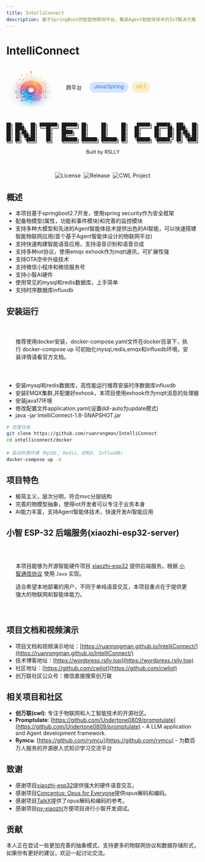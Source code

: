 ```yaml
---
title: IntelliConnect
description: 基于SpringBoot的智能物联网平台，集成Agent智能体技术的IoT解决方案
---
```


# IntelliConnect

<div class="project-header">
  <div class="project-logo">
    <img src="./images/logo.png" alt="IntelliConnect Logo">
  </div>
  <div class="project-badges">
    <span class="badge platform">跨平台</span>
    <span class="badge language">Java/Spring</span>
    <span class="badge status">v0.1</span>
  </div>
</div>

<div class="ascii-art">
<pre>
██╗ ███╗   ██╗ ████████╗ ███████╗ ██╗      ██╗      ██╗    ██████╗  ██████╗  ███╗   ██╗ ███╗   ██╗ ███████╗  ██████╗ ████████╗
██║ ████╗  ██║ ╚══██╔══╝ ██╔════╝ ██║      ██║      ██║   ██╔════╝ ██╔═══██╗ ████╗  ██║ ████╗  ██║ ██╔════╝ ██╔════╝ ╚══██╔══╝
██║ ██╔██╗ ██║    ██║    █████╗   ██║      ██║      ██║   ██║      ██║   ██║ ██╔██╗ ██║ ██╔██╗ ██║ █████╗   ██║         ██║   
██║ ██║╚██╗██║    ██║    ██╔══╝   ██║      ██║      ██║   ██║      ██║   ██║ ██║╚██╗██║ ██║╚██╗██║ ██╔══╝   ██║         ██║   
██║ ██║ ╚████║    ██║    ███████╗ ███████╗ ███████╗ ██║   ╚██████╗ ╚██████╔╝ ██║ ╚████║ ██║ ╚████║ ███████╗ ╚██████╗    ██║   
╚═╝ ╚═╝  ╚═══╝    ╚═╝    ╚══════╝ ╚══════╝ ╚══════╝ ╚═╝    ╚═════╝  ╚═════╝  ╚═╝  ╚═══╝ ╚═╝  ╚═══╝ ╚══════╝  ╚═════╝    ╚═╝   
</pre>
<p class="ascii-caption">Built by RSLLY</p>
</div>

<div class="project-badges-center">
  <img src="https://img.shields.io/badge/license-apache2.0-yellow?style=flat-square" alt="License" />
  <img src="https://img.shields.io/badge/release-v0.1-blue?style=flat-square" alt="Release" />
  <img src="https://img.shields.io/badge/cwl-project1.8-green?style=flat-square" alt="CWL Project" />
</div>

## 概述

* 本项目基于springboot2.7开发，使用spring security作为安全框架
* 配备物模型(属性，功能和事件模块)和完善的监控模块
* 支持多种大模型和先进的Agent智能体技术提供出色的AI智能，可以快速搭建智能物联网应用(首个基于Agent智能体设计的物联网平台)
* 支持快速构建智能语音应用，支持语音识别和语音合成
* 支持多种iot协议，使用emqx exhook作为mqtt通讯，可扩展性强
* 支持OTA空中升级技术
* 支持微信小程序和微信服务号
* 支持小智AI硬件
* 使用常见的mysql和redis数据库，上手简单
* 支持时序数据库influxdb

## 安装运行

<div class="notice">
  <p>推荐使用docker安装，docker-compose.yaml文件在docker目录下，执行 docker-compose up 可初始化mysql,redis,emqx和influxdb环境，安装详情请看官方文档。</p>
</div>

* 安装mysql和redis数据库，高性能运行推荐安装时序数据库influxdb
* 安装EMQX集群,并配置好exhook，本项目使用exhook作为mqtt消息的处理器
* 安装java17环境
* 修改配置文件application.yaml(设置ddl-auto为update模式)
* java -jar IntelliConnect-1.8-SNAPSHOT.jar

```bash
# 克隆仓库
git clone https://github.com/ruanrongman/IntelliConnect
cd intelliconnect/docker

# 启动所需环境（MySQL, Redis, EMQX, InfluxDB）
docker-compose up -d
```

## 项目特色

* 极简主义，层次分明，符合mvc分层结构
* 完善的物模型抽象，使得iot开发者可以专注于业务本身
* AI能力丰富，支持Agent智能体技术，快速开发AI智能应用

## 小智 ESP-32 后端服务(xiaozhi-esp32-server)

<div class="esp32-section">
  <p>本项目能够为开源智能硬件项目 <a href="https://github.com/78/xiaozhi-esp32" target="_blank">xiaozhi-esp32</a> 提供后端服务。根据 <a href="https://ccnphfhqs21z.feishu.cn/wiki/M0XiwldO9iJwHikpXD5cEx71nKh" target="_blank">小智通信协议</a> 使用 <code>Java</code> 实现。</p>
  <p>适合希望本地部署的用户，不同于单纯语音交互，本项目重点在于提供更强大的物联网和智能体能力。</p>
</div>

## 项目文档和视频演示

* 项目文档和视频演示地址：[https://ruanrongman.github.io/IntelliConnect/](https://ruanrongman.github.io/IntelliConnect/)
* 技术博客地址：[https://wordpress.rslly.top](https://wordpress.rslly.top)
* 社区地址：[https://github.com/cwliot](https://github.com/cwliot)
* 创万联社区公众号：微信直接搜索创万联

## 相关项目和社区

* **创万联(cwl)**: 专注于物联网和人工智能技术的开源社区。
* **Promptulate**: [https://github.com/Undertone0809/promptulate](https://github.com/Undertone0809/promptulate) - A LLM application and Agent development framework.
* **Rymcu**: [https://github.com/rymcu](https://github.com/rymcu) - 为数百万人服务的开源嵌入式知识学习交流平台

## 致谢

* 感谢项目[xiaozhi-esp32](https://github.com/78/xiaozhi-esp32)提供强大的硬件语音交互。
* 感谢项目[Concentus: Opus for Everyone](https://github.com/lostromb/concentus)提供opus解码和编码。
* 感谢项目[TalkX](https://github.com/big-mouth-cn/talkx)提供了opus解码和编码的参考。
* 感谢项目[py-xiaozhi](https://github.com/huangjunsen0406/py-xiaozhi)方便项目进行小智开发调试。

## 贡献

本人正在尝试一些更加完善的抽象模式，支持更多的物联网协议和数据存储形式，如果你有更好的建议，欢迎一起讨论交流。

<style>
.project-header {
  display: flex;
  align-items: center;
  margin-bottom: 2rem;
}

.project-logo {
  width: 120px;
  height: 120px;
  margin-right: 1.5rem;
}

.project-logo img {
  width: 100%;
  height: 100%;
  object-fit: contain;
}

.project-badges {
  display: flex;
  flex-wrap: wrap;
  gap: 0.5rem;
}

.badge {
  display: inline-block;
  padding: 0.25rem 0.75rem;
  border-radius: 1rem;
  font-size: 0.85rem;
  font-weight: 500;
}

.badge.platform {
  background-color: var(--vp-c-brand-soft);
  color: var(--vp-c-brand-dark);
}

.badge.language {
  background-color: rgba(59, 130, 246, 0.2);
  color: rgb(59, 130, 246);
}

.badge.status {
  background-color: rgba(234, 179, 8, 0.2);
  color: rgb(234, 179, 8);
}

.ascii-art {
  overflow-x: auto;
  margin: 2rem 0;
  text-align: center;
}

.ascii-art pre {
  display: inline-block;
  text-align: left;
  font-size: 0.6rem;
  line-height: 1;
  white-space: pre;
  margin: 0;
  background: transparent;
  color: var(--vp-c-brand);
  font-family: monospace;
}

.ascii-caption {
  font-size: 0.8rem;
  margin-top: 0.5rem;
  color: var(--vp-c-text-2);
}

.project-badges-center {
  display: flex;
  justify-content: center;
  flex-wrap: wrap;
  gap: 0.5rem;
  margin-bottom: 2rem;
}

.notice {
  background-color: var(--vp-c-bg-soft);
  border-left: 4px solid var(--vp-c-brand);
  padding: 1rem 1.5rem;
  margin: 1.5rem 0;
  border-radius: 0 8px 8px 0;
}

.esp32-section {
  background-color: var(--vp-c-bg-soft);
  border-radius: 8px;
  padding: 1.5rem;
  margin: 1.5rem 0;
  border: 1px solid var(--vp-c-divider);
}

.qr-container {
  text-align: center;
  margin: 2rem 0;
}

.qr-code {
  width: 250px;
  height: auto;
  object-fit: contain;
  border-radius: 8px;
  border: 1px solid var(--vp-c-divider);
}

@media (max-width: 768px) {
  .ascii-art pre {
    font-size: 0.4rem;
  }
  
  .project-header {
    flex-direction: column;
    align-items: flex-start;
  }
  
  .project-logo {
    margin-bottom: 1rem;
  }
}

@media (max-width: 480px) {
  .ascii-art {
    display: none;
  }
}
</style> 
